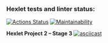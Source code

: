 ### Hexlet tests and linter status:
[![Actions Status](https://github.com/shakedizzy/python-project-lvl2/workflows/hexlet-check/badge.svg)](https://github.com/shakedizzy/python-project-lvl2/actions)
[![Maintainability](https://api.codeclimate.com/v1/badges/bd3c89dfa8e3ad78f713/maintainability)](https://codeclimate.com/github/shakedizzy/python-project-lvl2/maintainability)

**Hexlet Project 2 – Stage 3**
[![asciicast](https://asciinema.org/a/510252.svg)](https://asciinema.org/a/510252)
